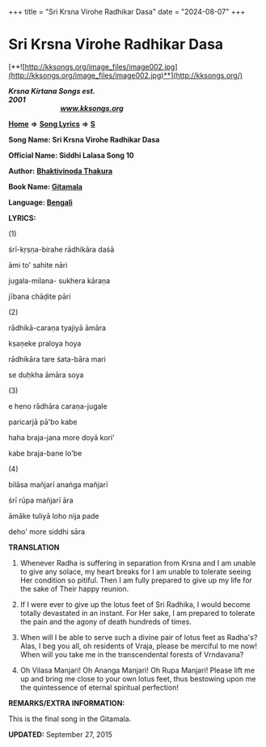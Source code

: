 +++
title = "Sri Krsna Virohe Radhikar Dasa"
date = "2024-08-07"
+++

# Sri Krsna Virohe Radhikar Dasa
[**![http://kksongs.org/image_files/image002.jpg](http://kksongs.org/image_files/image002.jpg)**](http://kksongs.org/)

**_Krsna Kirtana Songs est. 2001_**                                                                                                                                                 **_www.kksongs.org_**

**[Home](http://kksongs.org/)** **⇒** **[Song Lyrics](http://kksongs.org/lyrics.html)** **⇒** **[S](http://kksongs.org/songs/song_s.html)**

**Song Name: Sri Krsna Virohe Radhikar Dasa**

**Official Name: Siddhi Lalasa Song 10**

**Author:** [**Bhaktivinoda Thakura**](http://kksongs.org/authors/list/bhaktivinoda.html)

**Book Name: [Gitamala](http://kksongs.org/authors/literature/gitamala.html)**

**Language: [Bengali](http://kksongs.org/language/list/bengali.html)**

**LYRICS:**

(1)

śrī-kṛṣṇa-birahe rādhikāra daśā

āmi to' sahite nāri

jugala-milana- sukhera kāraṇa

jībana chāḍite pāri

(2)

rādhikā-caraṇa tyajiyā āmāra

kṣaṇeke praloya hoya

rādhikāra tare śata-bāra mari

se duḥkha āmāra soya

(3)

e heno rādhāra caraṇa-jugale

paricarjā pā'bo kabe

haha braja-jana more doyā kori'

kabe braja-bane lo'be

(4)

bilāsa mañjarī anańga mañjarī

śrī rūpa mañjarī āra

āmāke tuliyā loho nija pade

deho' more siddhi sāra

**TRANSLATION**

1) Whenever Radha is suffering in separation from Krsna and I am unable to give any solace, my heart breaks for I am unable to tolerate seeing Her condition so pitiful. Then I am fully prepared to give up my life for the sake of Their happy reunion.

2) If I were ever to give up the lotus feet of Sri Radhika, I would become totally devastated in an instant. For Her sake, I am prepared to tolerate the pain and the agony of death hundreds of times.

3) When will I be able to serve such a divine pair of lotus feet as Radha's? Alas, I beg you all, oh residents of Vraja, please be merciful to me now! When will you take me in the transcendental forests of Vrndavana?

4) Oh Vilasa Manjari! Oh Ananga Manjari! Oh Rupa Manjari! Please lift me up and bring me close to your own lotus feet, thus bestowing upon me the quintessence of eternal spiritual perfection!

**REMARKS/EXTRA INFORMATION:**

This is the final song in the Gitamala.

**UPDATED:** September 27, 2015